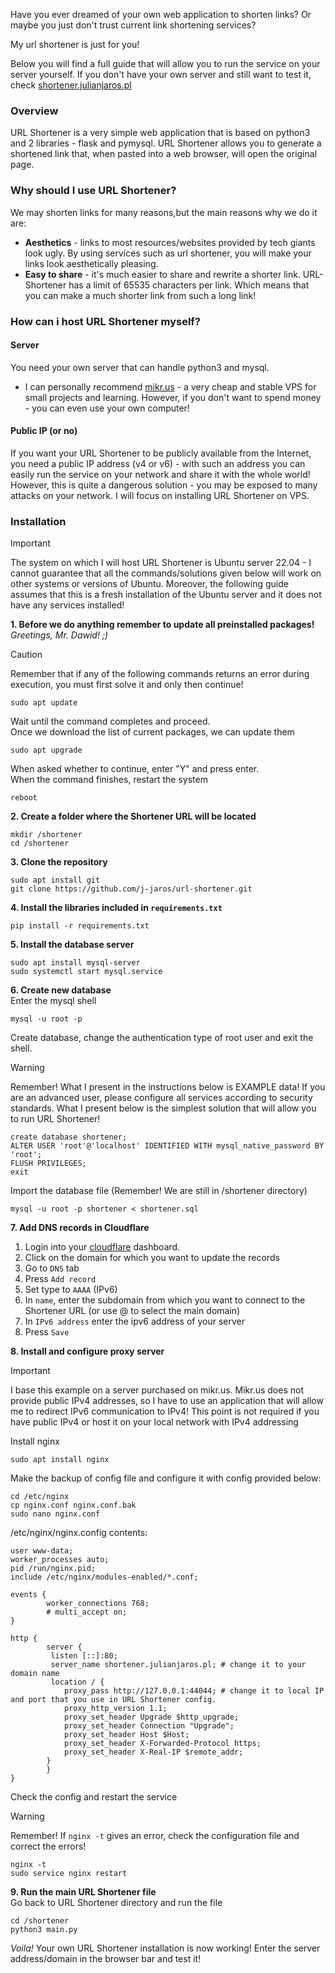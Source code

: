 Have you ever dreamed of your own web application to shorten links? Or maybe you just don't trust current link
shortening services?

My url shortener is just for you!

Below you will find a full guide that will allow you to run the service on your server yourself.
If you don't have your own server and still want to test it,
check [shortener.julianjaros.pl](https://shortener.julianjaros.pl/)

### Overview

URL Shortener is a very simple web application that is based on python3 and 2 libraries - flask and pymysql.
URL Shortener allows you to generate a shortened link that, when pasted into a web browser, will open the original page.

### Why should I use URL Shortener?

We may shorten links for many reasons,but the main reasons why we do it are:

- **Aesthetics** - links to most resources/websites provided by tech giants look ugly. By using services such as url
  shortener, you will make your links look aesthetically pleasing.
- **Easy to share** - it's much easier to share and rewrite a shorter link. URL-Shortener has a limit of 65535
  characters per link.
  Which means that you can make a much shorter link from such a long link!

### How can i host URL Shortener myself?

#### Server

You need your own server that can handle python3 and mysql.

- I can personally recommend [mikr.us](https://mikr.us/?r=87ffe216) - a very cheap and stable VPS for small projects
  and learning. However, if you don't want to spend money - you can even use your own computer!

#### Public IP (or no)

If you want your URL Shortener to be publicly available from the Internet, you need a public IP address (v4 or v6) -
with such an address you can easily run the service on your network and share it with the whole world! However, this is
quite a dangerous solution - you may be exposed to many attacks on your network. I will focus on installing URL
Shortener on VPS.

### Installation

>[!IMPORTANT]
> The system on which I will host URL Shortener is Ubuntu server 22.04 - I cannot guarantee that all the
> commands/solutions given below will work on other systems or versions of Ubuntu. Moreover, the following guide assumes
> that this is a fresh installation of the Ubuntu server and it does not have any services installed!

**1. Before we do anything remember to update all preinstalled packages!**
_Greetings, Mr. Dawid! ;)_
>[!CAUTION]
> Remember that if any of the following commands returns an error during execution, you must first solve it and only
> then continue!

```console
sudo apt update
```

Wait until the command completes and proceed. \
Once we download the list of current packages, we can update them

```console
sudo apt upgrade
```

When asked whether to continue, enter "Y" and press enter. \
When the command finishes, restart the system

```console
reboot
```

**2. Create a folder where the Shortener URL will be located**

```console
mkdir /shortener
cd /shortener
```

**3. Clone the repository**

```console
sudo apt install git
git clone https://github.com/j-jaros/url-shortener.git
```

**4. Install the libraries included in `requirements.txt`**
```console
pip install -r requirements.txt
```

**5. Install the database server**

```console
sudo apt install mysql-server
sudo systemctl start mysql.service
```

**6. Create new database** \
Enter the mysql shell

```console
mysql -u root -p
```

Create database, change the authentication type of root user and exit the shell.
>[!WARNING]
> Remember! What I present in the instructions below is EXAMPLE data! If you are an advanced user, please configure all
> services according to security standards. What I present below is the simplest solution that will allow you to run URL
> Shortener!

```mysql
create database shortener;
ALTER USER 'root'@'localhost' IDENTIFIED WITH mysql_native_password BY 'root';
FLUSH PRIVILEGES;
exit
```

Import the database file (Remember! We are still in /shortener directory)

```console
mysql -u root -p shortener < shortener.sql
```

**7. Add DNS records in Cloudflare** 
1. Login into your [cloudflare](https://dash.cloudflare.com/login) dashboard.
2. Click on the domain for which you want to update the records
3. Go to `DNS` tab
4. Press `Add record`
5. Set type to `AAAA` (IPv6)
6. In `name`, enter the subdomain from which you want to connect to the Shortener URL (or use @ to select the main domain)
7. In `IPv6 address` enter the ipv6 address of your server
8. Press `Save`

**8. Install and configure proxy server**
>[!IMPORTANT]
> I base this example on a server purchased on mikr.us. Mikr.us does not provide public IPv4 addresses, so I have to use
> an application that will allow me to redirect IPv6 communication to IPv4! This point is not required if you have
> public
> IPv4 or host it on your local network with IPv4 addressing

Install nginx

```console
sudo apt install nginx
```

Make the backup of config file and configure it with config provided below:

```console
cd /etc/nginx
cp nginx.conf nginx.conf.bak
sudo nano nginx.conf
```

/etc/nginx/nginx.config contents:

```shell
user www-data;
worker_processes auto;
pid /run/nginx.pid;
include /etc/nginx/modules-enabled/*.conf;

events {
        worker_connections 768;
        # multi_accept on;
}

http {
        server {
         listen [::]:80;
         server_name shortener.julianjaros.pl; # change it to your domain name
         location / {
            proxy_pass http://127.0.0.1:44044; # change it to local IP and port that you use in URL Shortener config.
            proxy_http_version 1.1;
            proxy_set_header Upgrade $http_upgrade;
            proxy_set_header Connection "Upgrade";
            proxy_set_header Host $Host;
            proxy_set_header X-Forwarded-Protocol https;
            proxy_set_header X-Real-IP $remote_addr;
        }
        }
}
```

Check the config and restart the service
>[!WARNING]
> Remember! If `nginx -t` gives an error, check the configuration file and correct the errors!

```console
nginx -t
sudo service nginx restart
```

**9. Run the main URL Shortener file** \
Go back to URL Shortener directory and run the file

```console
cd /shortener
python3 main.py
```

_Voila!_ Your own URL Shortener installation is now working! Enter the server address/domain in the browser bar and test
it!